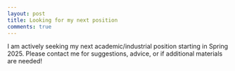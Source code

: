 ```yaml
---
layout: post
title: Looking for my next position
comments: true
---
```


I am actively seeking my next academic/industrial position starting in Spring 2025. 
Please contact me for suggestions, advice, or if additional materials are needed!
